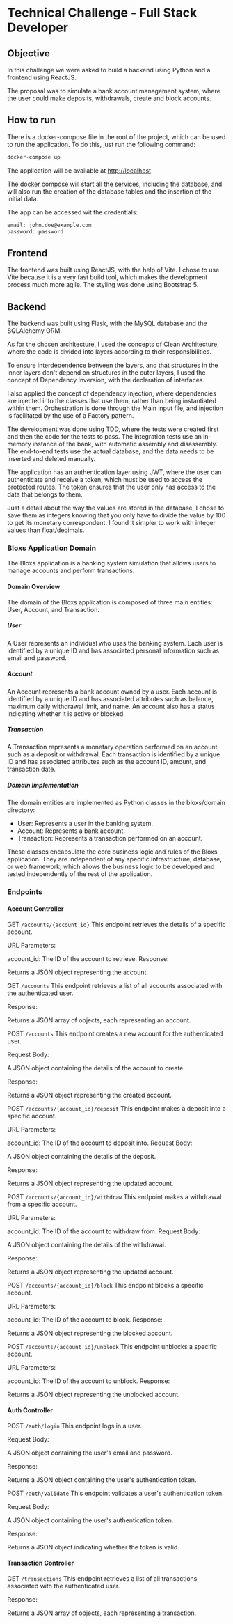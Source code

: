 # Technical Challenge - Full Stack Developer

## Objective

In this challenge we were asked to build a backend using Python and a frontend using ReactJS.

The proposal was to simulate a bank account management system, where the user could make deposits, withdrawals, create and block accounts.

## How to run

There is a docker-compose file in the root of the project, which can be used to run the application. To do this, just run the following command:

```bash
docker-compose up
```

The application will be available at [http://localhost](http://localhost)

The docker compose will start all the services, including the database, and will also run the creation of the database tables and the insertion of the initial data.

The app can be accessed wit the credentials:

```txt
email: john.doe@example.com
password: password
```

## Frontend

The frontend was built using ReactJS, with the help of Vite. I chose to use Vite because it is a very fast build tool, which makes the development process much more agile. The styling was done using Bootstrap 5.

## Backend

The backend was built using Flask, with the MySQL database and the SQLAlchemy ORM.

As for the chosen architecture, I used the concepts of Clean Architecture, where the code is divided into layers according to their responsibilities.

To ensure interdependence between the layers, and that structures in the inner layers don't depend on structures in the outer layers, I used the concept of Dependency Inversion, with the declaration of interfaces.

I also applied the concept of dependency injection, where dependencies are injected into the classes that use them, rather than being instantiated within them. Orchestration is done through the Main input file, and injection is facilitated by the use of a Factory pattern.

The development was done using TDD, where the tests were created first and then the code for the tests to pass. The integration tests use an in-memory instance of the bank, with automatic assembly and disassembly. The end-to-end tests use the actual database, and the data needs to be inserted and deleted manually.

The application has an authentication layer using JWT, where the user can authenticate and receive a token, which must be used to access the protected routes. The token ensures that the user only has access to the data that belongs to them.

Just a detail about the way the values are stored in the database, I chose to save them as integers knowing that you only have to divide the value by 100 to get its monetary correspondent. I found it simpler to work with integer values than float/decimals.

### Bloxs Application Domain

The Bloxs application is a banking system simulation that allows users to manage accounts and perform transactions.

#### Domain Overview

The domain of the Bloxs application is composed of three main entities: User, Account, and Transaction.

##### User
A User represents an individual who uses the banking system. Each user is identified by a unique ID and has associated personal information such as email and password.

##### Account

An Account represents a bank account owned by a user. Each account is identified by a unique ID and has associated attributes such as balance, maximum daily withdrawal limit, and name. An account also has a status indicating whether it is active or blocked.

##### Transaction

A Transaction represents a monetary operation performed on an account, such as a deposit or withdrawal. Each transaction is identified by a unique ID and has associated attributes such as the account ID, amount, and transaction date.

##### Domain Implementation

The domain entities are implemented as Python classes in the bloxs/domain directory:

* User: Represents a user in the banking system.
* Account: Represents a bank account.
* Transaction: Represents a transaction performed on an account.

These classes encapsulate the core business logic and rules of the Bloxs application. They are independent of any specific infrastructure, database, or web framework, which allows the business logic to be developed and tested independently of the rest of the application.

### Endpoints

#### Account Controller

GET ``/accounts/{account_id}``
This endpoint retrieves the details of a specific account.

URL Parameters:

account_id: The ID of the account to retrieve.
Response:

Returns a JSON object representing the account.

GET ``/accounts``
This endpoint retrieves a list of all accounts associated with the authenticated user.

Response:

Returns a JSON array of objects, each representing an account.

POST ``/accounts``
This endpoint creates a new account for the authenticated user.

Request Body:

A JSON object containing the details of the account to create.

Response:

Returns a JSON object representing the created account.

POST ``/accounts/{account_id}/deposit``
This endpoint makes a deposit into a specific account.

URL Parameters:

account_id: The ID of the account to deposit into.
Request Body:

A JSON object containing the details of the deposit.

Response:

Returns a JSON object representing the updated account.

POST ``/accounts/{account_id}/withdraw``
This endpoint makes a withdrawal from a specific account.

URL Parameters:

account_id: The ID of the account to withdraw from.
Request Body:

A JSON object containing the details of the withdrawal.

Response:

Returns a JSON object representing the updated account.

POST ``/accounts/{account_id}/block``
This endpoint blocks a specific account.

URL Parameters:

account_id: The ID of the account to block.
Response:

Returns a JSON object representing the blocked account.

POST ``/accounts/{account_id}/unblock``
This endpoint unblocks a specific account.

URL Parameters:

account_id: The ID of the account to unblock.
Response:

Returns a JSON object representing the unblocked account.

#### Auth Controller

POST ``/auth/login``
This endpoint logs in a user.

Request Body:

A JSON object containing the user's email and password.

Response:

Returns a JSON object containing the user's authentication token.

POST ``/auth/validate``
This endpoint validates a user's authentication token.

Request Body:

A JSON object containing the user's authentication token.

Response:

Returns a JSON object indicating whether the token is valid.

#### Transaction Controller

GET ``/transactions``
This endpoint retrieves a list of all transactions associated with the authenticated user.

Response:

Returns a JSON array of objects, each representing a transaction.
